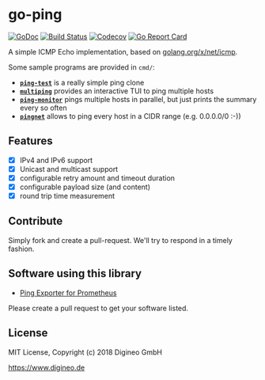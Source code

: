 # go-ping

[![GoDoc](https://godoc.org/github.com/digineo/go-ping?status.svg)](https://godoc.org/github.com/digineo/go-ping)
[![Build Status](https://github.com/digineo/go-ping/workflows/build/badge.svg?branch=master)](https://github.com/digineo/go-ping/actions)
[![Codecov](https://codecov.io/gh/digineo/go-ping/branch/master/graph/badge.svg)](https://codecov.io/gh/digineo/go-ping)
[![Go Report Card](https://goreportcard.com/badge/github.com/digineo/go-ping)](https://goreportcard.com/report/github.com/digineo/go-ping)

A simple ICMP Echo implementation, based on [golang.org/x/net/icmp][net-icmp].

Some sample programs are provided in `cmd/`:

- [**`ping-test`**][ping-test] is a really simple ping clone
- [**`multiping`**][multiping] provides an interactive TUI to ping multiple hosts
- [**`ping-monitor`**][monitor] pings multiple hosts in parallel, but just prints the summary every so often
- [**`pingnet`**][pingnet] allows to ping every host in a CIDR range (e.g. 0.0.0.0/0 :-))

[net-icmp]: https://godoc.org/golang.org/x/net/icmp
[ping-test]: https://github.com/digineo/go-ping/tree/master/cmd/ping-test
[multiping]: https://github.com/digineo/go-ping/tree/master/cmd/multiping
[monitor]: https://github.com/digineo/go-ping/tree/master/cmd/ping-monitor
[pingnet]: https://github.com/digineo/go-ping/tree/master/cmd/pingnet

## Features

- [x] IPv4 and IPv6 support
- [x] Unicast and multicast support
- [x] configurable retry amount and timeout duration
- [x] configurable payload size (and content)
- [x] round trip time measurement

## Contribute

Simply fork and create a pull-request. We'll try to respond in a timely
fashion.

## Software using this library

* [Ping Exporter for Prometheus](https://github.com/czerwonk/ping_exporter)

Please create a pull request to get your software listed.

## License

MIT License, Copyright (c) 2018 Digineo GmbH

<https://www.digineo.de>
